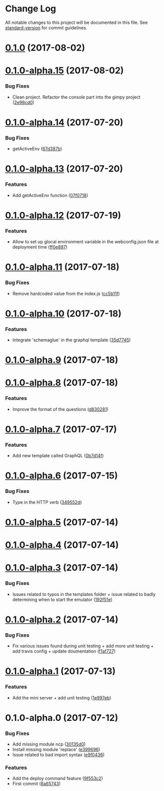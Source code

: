 # Change Log

All notable changes to this project will be documented in this file. See [standard-version](https://github.com/conventional-changelog/standard-version) for commit guidelines.

<a name="0.1.0"></a>
# [0.1.0](https://github.com/nicolasdao/webfunc/compare/v0.1.0-alpha.15...v0.1.0) (2017-08-02)



<a name="0.1.0-alpha.15"></a>
# [0.1.0-alpha.15](https://github.com/nicolasdao/webfunc/compare/v0.1.0-alpha.14...v0.1.0-alpha.15) (2017-08-02)


### Bug Fixes

* Clean project. Refactor the console part into the gimpy project ([2e98cd0](https://github.com/nicolasdao/webfunc/commit/2e98cd0))



<a name="0.1.0-alpha.14"></a>
# [0.1.0-alpha.14](https://github.com/nicolasdao/webfunc/compare/v0.1.0-alpha.13...v0.1.0-alpha.14) (2017-07-20)


### Bug Fixes

* getActiveEnv ([67d387b](https://github.com/nicolasdao/webfunc/commit/67d387b))



<a name="0.1.0-alpha.13"></a>
# [0.1.0-alpha.13](https://github.com/nicolasdao/webfunc/compare/v0.1.0-alpha.12...v0.1.0-alpha.13) (2017-07-20)


### Features

* Add getActiveEnv function ([07f0718](https://github.com/nicolasdao/webfunc/commit/07f0718))



<a name="0.1.0-alpha.12"></a>
# [0.1.0-alpha.12](https://github.com/nicolasdao/webfunc/compare/v0.1.0-alpha.11...v0.1.0-alpha.12) (2017-07-19)


### Features

* Allow to set up glocal environment variable in the webconfig.json file at deployment time ([ff0e897](https://github.com/nicolasdao/webfunc/commit/ff0e897))



<a name="0.1.0-alpha.11"></a>
# [0.1.0-alpha.11](https://github.com/nicolasdao/webfunc/compare/v0.1.0-alpha.10...v0.1.0-alpha.11) (2017-07-18)


### Bug Fixes

* Remove hardcoded value from the index.js ([cc5b11f](https://github.com/nicolasdao/webfunc/commit/cc5b11f))



<a name="0.1.0-alpha.10"></a>
# [0.1.0-alpha.10](https://github.com/nicolasdao/webfunc/compare/v0.1.0-alpha.9...v0.1.0-alpha.10) (2017-07-18)


### Features

* Integrate 'schemaglue' in the graphql template ([35d7745](https://github.com/nicolasdao/webfunc/commit/35d7745))



<a name="0.1.0-alpha.9"></a>
# [0.1.0-alpha.9](https://github.com/nicolasdao/webfunc/compare/v0.1.0-alpha.8...v0.1.0-alpha.9) (2017-07-18)



<a name="0.1.0-alpha.8"></a>
# [0.1.0-alpha.8](https://github.com/nicolasdao/webfunc/compare/v0.1.0-alpha.7...v0.1.0-alpha.8) (2017-07-18)


### Features

* Improve the format of the questions ([d830281](https://github.com/nicolasdao/webfunc/commit/d830281))



<a name="0.1.0-alpha.7"></a>
# [0.1.0-alpha.7](https://github.com/nicolasdao/webfunc/compare/v0.1.0-alpha.6...v0.1.0-alpha.7) (2017-07-17)


### Features

* Add new template called GraphQL ([0b7d14f](https://github.com/nicolasdao/webfunc/commit/0b7d14f))



<a name="0.1.0-alpha.6"></a>
# [0.1.0-alpha.6](https://github.com/nicolasdao/webfunc/compare/v0.1.0-alpha.5...v0.1.0-alpha.6) (2017-07-15)


### Bug Fixes

* Type in the HTTP verb ([349552d](https://github.com/nicolasdao/webfunc/commit/349552d))



<a name="0.1.0-alpha.5"></a>
# [0.1.0-alpha.5](https://github.com/nicolasdao/webfunc/compare/v0.1.0-alpha.4...v0.1.0-alpha.5) (2017-07-14)



<a name="0.1.0-alpha.4"></a>
# [0.1.0-alpha.4](https://github.com/nicolasdao/webfunc/compare/v0.1.0-alpha.3...v0.1.0-alpha.4) (2017-07-14)



<a name="0.1.0-alpha.3"></a>
# [0.1.0-alpha.3](https://github.com/nicolasdao/webfunc/compare/v0.1.0-alpha.2...v0.1.0-alpha.3) (2017-07-14)


### Bug Fixes

* Issues related to typos in the templates folder + issue related to badly determining when to start the emulator ([192f51e](https://github.com/nicolasdao/webfunc/commit/192f51e))



<a name="0.1.0-alpha.2"></a>
# [0.1.0-alpha.2](https://github.com/nicolasdao/webfunc/compare/v0.1.0-alpha.1...v0.1.0-alpha.2) (2017-07-14)


### Bug Fixes

* Fix various issues found during unit testing + add more unit testing + add travis config + update doumentation ([f1af727](https://github.com/nicolasdao/webfunc/commit/f1af727))



<a name="0.1.0-alpha.1"></a>
# [0.1.0-alpha.1](https://github.com/nicolasdao/webfunc/compare/v0.1.0-alpha.0...v0.1.0-alpha.1) (2017-07-13)


### Features

* Add the mini server + add unit testing ([1e997eb](https://github.com/nicolasdao/webfunc/commit/1e997eb))



<a name="0.1.0-alpha.0"></a>
# 0.1.0-alpha.0 (2017-07-12)


### Bug Fixes

* Add missing module ncp ([30135d0](https://github.com/nicolasdao/webfunc/commit/30135d0))
* Install missing module 'replace' ([e399696](https://github.com/nicolasdao/webfunc/commit/e399696))
* Issue related to bad import syntax ([e9f0436](https://github.com/nicolasdao/webfunc/commit/e9f0436))


### Features

* Add the deploy command feature ([9f553c2](https://github.com/nicolasdao/webfunc/commit/9f553c2))
* First commit ([8a65743](https://github.com/nicolasdao/webfunc/commit/8a65743))
